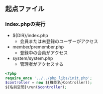 ## 起点ファイル

### index.phpの実行

* ${DIR}/index.php
    * 会員または未登録のユーザーがアクセス
* member/premember.php
    * 登録中の会員がアクセス
* system/system.php
    * 管理者がアクセスする

```php
<?php
require_once '../../php_libs/init.php';
$controller = new ${機能名}Controller();
${名前空間}\run($controller);
```
